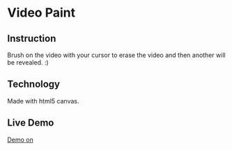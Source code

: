 # Video Paint

## Instruction

Brush on the video with your cursor to erase the video and then another will be revealed. :)


## Technology

Made with html5 canvas.

## Live Demo

[Demo on](http://digitaleverything.net/demos/brush/2/)